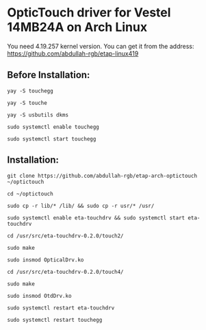 # OpticTouch driver for Vestel 14MB24A on Arch Linux

You need 4.19.257 kernel version. You can get it from the address: https://github.com/abdullah-rgb/etap-linux419 

## Before Installation:

```shell
yay -S touchegg

yay -S touche

yay -S usbutils dkms

sudo systemctl enable touchegg

sudo systemctl start touchegg
```

## Installation:

```shell
git clone https://github.com/abdullah-rgb/etap-arch-optictouch ~/optictouch

cd ~/optictouch

sudo cp -r lib/* /lib/ && sudo cp -r usr/* /usr/

sudo systemctl enable eta-touchdrv && sudo systemctl start eta-touchdrv

cd /usr/src/eta-touchdrv-0.2.0/touch2/

sudo make

sudo insmod OpticalDrv.ko

cd /usr/src/eta-touchdrv-0.2.0/touch4/

sudo make

sudo insmod OtdDrv.ko

sudo systemctl restart eta-touchdrv

sudo systemctl restart touchegg
```
